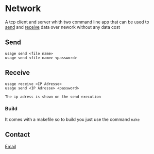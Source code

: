 # Network

A tcp client and server whith two command line app that can be used to [send](send.c) and [receive](receive.c) data over nework without any data cost

## Send

```
usage send <file name>
usage send <file name> <password>
```
## Receive

```
usage receive <IP Adresse>
usage send <IP Adresse> <password>
```
``The ip adress is shown on the send execution``
### Build

It comes with a makefile so to build you just use the command ```make```

## Contact
[Email](ruchdaneabiodun@gmail.com)
